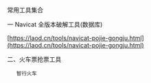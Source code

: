 常用工具集合

一 Navicat 全版本破解工具\(数据库\)

[https://laod.cn/tools/navicat-pojie-gongju.html](https://laod.cn/tools/navicat-pojie-gongju.html)

二、火车票抢票工具

       智行火车


